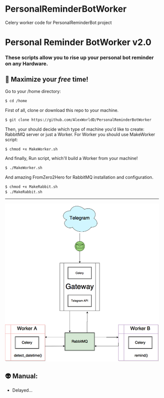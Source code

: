 # PersonalReminderBotWorker
Celery worker code for PersonalReminderBot project
# Personal Reminder BotWorker v2.0
### These scripts allow you to rise up your personal bot reminder on any Hardware.
## :wine_glass: Maximize your *free* time!
Go to your /home directory:
```sh
$ cd /home
```
First of all, clone or download this repo to your machine. 
```sh
$ git clone https://github.com/AlexWorldD/PersonalReminderBotWorker
```
Then, your should decide which type of machine you'd like to create: RabbitMQ server or just a Worker. For Worker you should use MakeWorker script:
```sh
$ chmod +x MakeWorker.sh
```

And finally, Run script, which'll build a Worker from your machine!
```sh
$ ./MakeWorker.sh
```
And amazing FromZero2Hero for RabbitMQ installation and configuration.
```sh
$ chmod +x MakeRabbit.sh
$ ./MakeRabbit.sh
```
<hr>

![Scheme](https://github.com/AlexWorldD/PersonalReminderBotWorker/raw/master/Scheme.png)
## :alien: Manual:
* Delayed...

